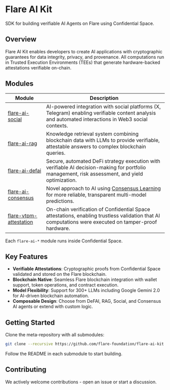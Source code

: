# Flare AI Kit

SDK for building verifiable AI Agents on Flare using Confidential Space.

## Overview

Flare AI Kit enables developers to create AI applications with cryptographic guarantees for data integrity, privacy, and provenance.
All computations run in Trusted Execution Environments (TEEs) that generate hardware-backed attestations verifiable on-chain.

## Modules

| **Module**                                                                           | **Description**                                                                                                                                      |
| ------------------------------------------------------------------------------------ | ---------------------------------------------------------------------------------------------------------------------------------------------------- |
| [flare-ai-social](https://github.com/flare-foundation/flare-ai-social)               | AI-powered integration with social platforms (X, Telegram) enabling verifiable content analysis and automated interactions in Web3 social contexts.  |
| [flare-ai-rag](https://github.com/flare-foundation/flare-ai-rag)                     | Knowledge retrieval system combining blockchain data with LLMs to provide verifiable, attestable answers to complex blockchain queries.              |
| [flare-ai-defai](https://github.com/flare-foundation/flare-ai-defai)                 | Secure, automated DeFi strategy execution with verifiable AI decision-making for portfolio management, risk assessment, and yield optimization.      |
| [flare-ai-consensus](https://github.com/flare-foundation/flare-ai-consensus)         | Novel approach to AI using [Consensus Learning](https://arxiv.org/abs/2402.16157) for more reliable, transparent multi-model predictions.            |
| [flare-vtpm-attestation](https://github.com/flare-foundation/flare-vtpm-attestation) | On-chain verification of Confidential Space attestations, enabling trustless validation that AI computations were executed on tamper-proof hardware. |

Each `flare-ai-*` module runs inside Confidential Space.

## Key Features

- **Verifiable Attestations**: Cryptographic proofs from Confidential Space validated and stored on the Flare blockchain.
- **Blockchain Native**: Seamless Flare blockchain integration with wallet support, token operations, and contract execution.
- **Model Flexibility**: Support for 300+ LLMs including Google Gemini 2.0 for AI-driven blockchain automation.
- **Composable Design**: Choose from DeFAI, RAG, Social, and Consensus AI agents or extend with custom logic.

## Getting Started

Clone the meta-repository with all submodules:

```bash
git clone --recursive https://github.com/flare-foundation/flare-ai-kit.git
```

Follow the README in each submodule to start building.

## Contributing

We actively welcome contributions - open an issue or start a discussion.
